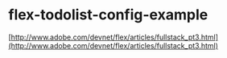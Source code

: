 flex-todolist-config-example
=======================




[http://www.adobe.com/devnet/flex/articles/fullstack_pt3.html](http://www.adobe.com/devnet/flex/articles/fullstack_pt3.html)